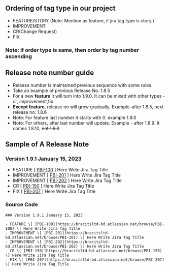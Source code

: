 ## Ordering of tag type in our project

- FEATURE/STORY (Note: Mention as feature, if jira tag type is story.)
- IMPROVEMENT
- CR(Change Request)
- FIX

### Note: if order type is same, then order by tag number ascending

## Release note number guide

- Release number is maintained previous sequence with some rules.
- Take an example of previous Release No. 1.8.5
- For a new **feature** it will turn into 1.9.0. It can be mixed with other types - cr, improvement,fix
- **Except feature**, release no will grow gradually. Example-after 1.8.5, next release no: 1.8.6
- Note: For feature last number it starts with 0. example 1.9.0
- Note: For others, after last number will update. Example - after 1.8.9. It comes 1.8.10, ~~not 1.9.0~~

## Sample of A Release Note

### Version 1.9.1 January 15, 2023

- FEATURE \[ [PBI-100](https://bracitsltd-bd.atlassian.net/browse/PBI-100) \] Here Write Jira Tag Title
- IMPROVEMENT \[ [PBI-201](https://bracitsltd-bd.atlassian.net/browse/PBI-201) \] Here Write Jira Tag Title
- IMPROVEMENT \[ [PBI-202](https://bracitsltd-bd.atlassian.net/browse/PBI-202) \] Here Write Jira Tag Title
- CR \[ [PBI-150](https://bracitsltd-bd.atlassian.net/browse/PBI-150) \] Here Write Jira Tag Title
- FIX \[ [PBI-207](https://bracitsltd-bd.atlassian.net/browse/PBI-207) \] Here Write Jira Tag Title

### Source Code

```
### Version 1.9.1 January 15, 2023

- FEATURE \[ [PBI-100](https://bracitsltd-bd.atlassian.net/browse/PBI-100) \] Here Write Jira Tag Title
- IMPROVEMENT \[ [PBI-201](https://bracitsltd-bd.atlassian.net/browse/PBI-201) \] Here Write Jira Tag Title
- IMPROVEMENT \[ [PBI-202](https://bracitsltd-bd.atlassian.net/browse/PBI-202) \] Here Write Jira Tag Title
- CR \[ [PBI-150](https://bracitsltd-bd.atlassian.net/browse/PBI-150) \] Here Write Jira Tag Title
- FIX \[ [PBI-207](https://bracitsltd-bd.atlassian.net/browse/PBI-207) \] Here Write Jira Tag Title
```
